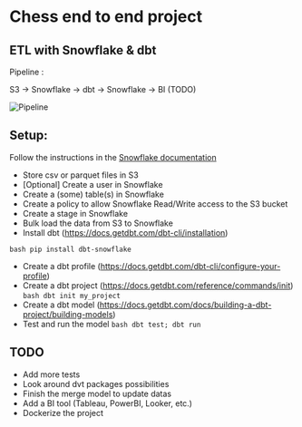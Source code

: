 # Chess end to end project

## ETL with Snowflake & dbt

Pipeline :

S3 -> Snowflake -> dbt -> Snowflake -> BI (TODO)

![Pipeline](dbt.jpg)


## Setup:

Follow the instructions in the [Snowflake documentation](https://docs.snowflake.com/en/user-guide/data-load-s3)

- Store csv or parquet files in S3
- [Optional] Create a user in Snowflake
- Create a (some) table(s) in Snowflake
- Create a policy to allow Snowflake Read/Write access to the S3 bucket
- Create a stage in Snowflake
- Bulk load the data from S3 to Snowflake
- Install dbt (https://docs.getdbt.com/dbt-cli/installation)

```bash pip install dbt-snowflake```

- Create a dbt profile (https://docs.getdbt.com/dbt-cli/configure-your-profile)
- Create a dbt project (https://docs.getdbt.com/reference/commands/init)
```bash dbt init my_project```
- Create a dbt model (https://docs.getdbt.com/docs/building-a-dbt-project/building-models)
- Test and run the model
```bash dbt test; dbt run```


## TODO

- Add more tests
- Look around dvt packages possibilities
- Finish the merge model to update datas
- Add a BI tool (Tableau, PowerBI, Looker, etc.)
- Dockerize the project